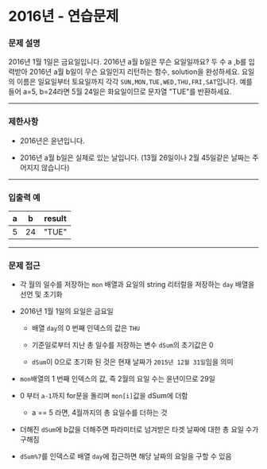 # 2016년 - 연습문제

### 문제 설명

2016년 1월 1일은 금요일입니다. 2016년 a월 b일은 무슨 요일일까요? 두 수 a ,b를 입력받아 2016년 a월 b일이 무슨 요일인지 리턴하는 함수, solution을 완성하세요. 요일의 이름은 일요일부터 토요일까지 각각 `SUN,MON,TUE,WED,THU,FRI,SAT`입니다. 예를 들어 a=5, b=24라면 5월 24일은 화요일이므로 문자열 "TUE"를 반환하세요.

---

### 제한사항

  - 2016년은 윤년입니다.
  
  - 2016년 a월 b일은 실제로 있는 날입니다. (13월 26일이나 2월 45일같은 날짜는 주어지지 않습니다)

---

### 입출력 예

| a | b | result |
|:---:|:---:|:---:|
| 5 | 24 | "TUE" |

---

### 문제 접근

  - 각 월의 일수를 저장하는 `mon` 배열과 요일의 string 리터럴을 저장하는 `day` 배열을 선언 및 초기화

  - 2016년 1월 1일의 요일은 금요일

    - 배열 `day`의 0 번째 인덱스의 값은 `THU`

    - 기준일로부터 지난 총 일수를 저장하는 변수 `dSum`의 초기값은 0

    - `dSum`이 0으로 초기화 된 것은 현재 날짜가 `2015년 12월 31일`임을 의미

  - `mon`배열의 1 번째 인덱스의 값, 즉 2월의 요일 수는 윤년이므로 29일

  - 0 부터 `a-1`까지 for문을 돌리며 `mon[i]`값을 dSum에 더함

    - a == 5 라면, 4월까지의 총 요일수를 더하는 것

  - 더해진 `dSum`에 b값을 더해주면 파라미터로 넘겨받은 타겟 날짜에 대한 총 요일 수가 구해짐

  - `dSum%7`를 인덱스로 배열 `day`에 접근하면 해당 날짜의 요일을 구할 수 있음